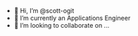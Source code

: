 - 👋 Hi, I’m @scott-ogit
- 🌱 I’m currently an Applications Engineer
- 💞️ I’m looking to collaborate on ...

<!---
scott-ogit/scott-ogit is a ✨ special ✨ repository because its `README.md` (this file) appears on your GitHub profile.
You can click the Preview link to take a look at your changes.
--->
